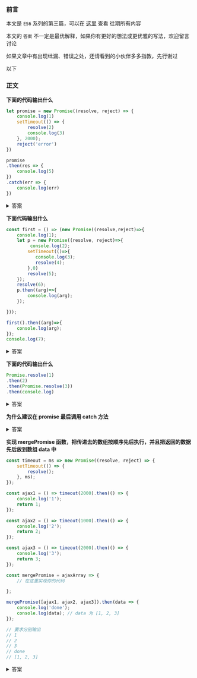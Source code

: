 ### 前言

本文是 `ES6` 系列的第三篇，可以在 [这里](https://github.com/ltadpoles/web-document) 查看 往期所有内容

本文的 `答案` 不一定是最优解释，如果你有更好的想法或更优雅的写法，欢迎留言讨论

如果文章中有出现纰漏、错误之处，还请看到的小伙伴多多指教，先行谢过

以下

### 正文

**下面的代码输出什么**
```js
let promise = new Promise((resolve, reject) => {
    console.log(1)
    setTimeout(() => {
        resolve(2)
        console.log(3)
    }, 2000);
    reject('error')
})

promise
.then(res => {
    console.log(5)
})
.catch(err => {
    console.log(err)
})
```

<details>

<summary>答案</summary>
1   error   3

要点解析：
- `promise` 创建之后会立即执行
- 状态一旦改变就不会再变，也就是 `reject` 与 `resolve` 只会执行其中的一个
- 异步队列的执行顺序

推荐阅读 [Js 执行机制](https://juejin.im/post/59e85eebf265da430d571f89)

</details>

**下面代码输出什么**
```js
const first = () => (new Promise((resolve,reject)=>{
    console.log(1);
    let p = new Promise((resolve, reject)=>{
         console.log(2);
        setTimeout(()=>{
           console.log(3);
           resolve(4); 
        },0)
        resolve(5);
    }); 
    resolve(6);
    p.then((arg)=>{
        console.log(arg);
    });

}));

first().then((arg)=>{
    console.log(arg);
});
console.log(7);
```

<details>

<summary>答案</summary>

1   2   7   5   6   3

同样是 `promise` 结合 `js` 执行机制的问题
- `promise` 创建立即执行，依次输出 `1 2`
- 执行同步任务，输出 `7`
- 在执行上一步的时候已经将 `p.then` 以及 `first.then` 加入微任务执行队列，所以依次输出 `5  6`
- 最后执行宏任务 `setTimeout`， 输出 `3`

</details>

**下面的代码输出什么**
```js
Promise.resolve(1)
.then(2)
.then(Promise.resolve(3))
.then(console.log)
```

<details>

<summary>答案</summary>
1

- 如果参数是一个原始值，或者是一个不具有 `then` 方法的对象，则 `Promise.resolve` 方法返回一个新的 `Promise` 对象，状态为 `resolved`
- `then` 方法接受的参数是函数，而如果传递的并非是一个函数,就会导致前一个 `Promise` 的结果穿透到下面

</details>

**为什么建议在 promise 最后调用 catch 方法**

<details>

<summary>答案</summary>

首先，来看一下下面的例子

```js
Promise.resolve().then(res => {
    throw new Error('error')
}, err => {
    console.log(err)
}).then(res => {
    console.log(1)
})
```

上面的代码中，我们在 `then` 函数中抛出一个错误，想使用 `then` 中的第二个参数来捕获这个错误。很显然，错误在 `Promise` 函数体外抛出，冒泡到了最外层，成了未捕获的错误，因为这里捕获的总是 `之前的 Promise 产生的错误`

所以，一般总是建议，`Promise` 对象后面要跟 `catch` 方法，这样可以处理 `Promise` 内部发生的错误

只是我们需要注意的是 `catch` 方法也会返回一个新的 `Promise` 对象，可以继续使用 `Promise` 的方法，同样也意味着 `catch` 方法中也可能产生错误

</details>

**实现 mergePromise 函数，把传进去的数组按顺序先后执行，并且把返回的数据先后放到数组 data 中**

```js
const timeout = ms => new Promise((resolve, reject) => {
    setTimeout(() => {
        resolve();
    }, ms);
});

const ajax1 = () => timeout(2000).then(() => {
    console.log('1');
    return 1;
});

const ajax2 = () => timeout(1000).then(() => {
    console.log('2');
    return 2;
});

const ajax3 = () => timeout(2000).then(() => {
    console.log('3');
    return 3;
});

const mergePromise = ajaxArray => {
    // 在这里实现你的代码

};

mergePromise([ajax1, ajax2, ajax3]).then(data => {
    console.log('done');
    console.log(data); // data 为 [1, 2, 3]
});

// 要求分别输出
// 1
// 2
// 3
// done
// [1, 2, 3]
```

<details>

<summary>答案</summary>

这个问题主要考察的就是我们使用 `Promise` 对异步操作的控制

```js
const mergePromise = ajaxArray => {
    // 保存数组在函数执行之后的结果
    let data = []
    
    // 创建一个 Promise 对象控制异步流程
    let p = Promise.resolve()

    // 遍历数组按次序执行数组中的每一项
    // 将数组中每一项的执行结果保存起来到一个新数组
    ajaxArray.forEach(item => {
        p = p.then(item).then(res => {
            data.push(res)
            return data
        })
    })
    
    // 最终得到的结果：返回一个新的 Promise 对象
    // return 的结果作为参数传递到下次调用的 then 方法中
    return p
}
```

</details>

